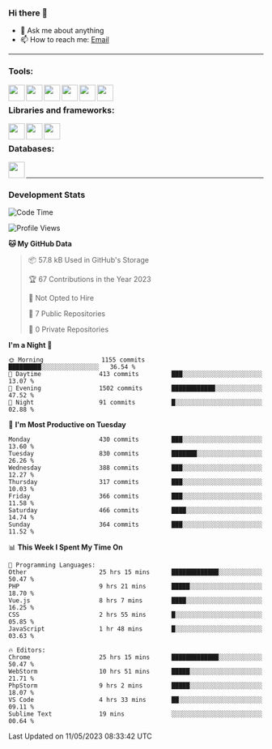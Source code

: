 ### Hi there 👋

- 💬 Ask me about anything
- 📫 How to reach me: [Email]

---

### Tools:
<img align='left' height="32" width="32" src="https://cdn.jsdelivr.net/npm/simple-icons@4.8.0/icons/phpstorm.svg" />
<img align='left' height="32" width="32" src="https://cdn.jsdelivr.net/npm/simple-icons@4.8.0/icons/webstorm.svg" />
<img align='left' height="32" width="32" src="https://cdn.jsdelivr.net/npm/simple-icons@4.8.0/icons/visualstudiocode.svg" />
<img align='left' height="32" width="32" src="https://cdn.jsdelivr.net/npm/simple-icons@4.8.0/icons/sublimetext.svg" />
<img align='left' height="32" width="32" src="https://cdn.jsdelivr.net/npm/simple-icons@4.8.0/icons/laragon.svg" />
<img align='left' height="32" width="32" src="https://cdn.jsdelivr.net/npm/simple-icons@4.8.0/icons/docker.svg" />
<br>

### Libraries and frameworks:
<img align='left' height="32" width="32" src="https://cdn.jsdelivr.net/npm/simple-icons@4.8.0/icons/laravel.svg" />
<img align='left' height="32" width="32" src="https://cdn.jsdelivr.net/npm/simple-icons@4.8.0/icons/vue-dot-js.svg" />
<img align='left' height="32" width="32" src="https://cdn.jsdelivr.net/npm/simple-icons@4.8.0/icons/jquery.svg" />
<br>

### Databases:
<img align='left' height="32" width="32" src="https://cdn.jsdelivr.net/npm/simple-icons@4.8.0/icons/mysql.svg" />
<br>

---
### Development Stats
<!--START_SECTION:waka-->
![Code Time](http://img.shields.io/badge/Code%20Time-1%2C566%20hrs%2042%20mins-blue)

![Profile Views](http://img.shields.io/badge/Profile%20Views-0-blue)

**🐱 My GitHub Data** 

> 📦 57.8 kB Used in GitHub's Storage 
 > 
> 🏆 67 Contributions in the Year 2023
 > 
> 🚫 Not Opted to Hire
 > 
> 📜 7 Public Repositories 
 > 
> 🔑 0 Private Repositories 
 > 
**I'm a Night 🦉** 

```text
🌞 Morning                1155 commits        █████████░░░░░░░░░░░░░░░░   36.54 % 
🌆 Daytime                413 commits         ███░░░░░░░░░░░░░░░░░░░░░░   13.07 % 
🌃 Evening                1502 commits        ████████████░░░░░░░░░░░░░   47.52 % 
🌙 Night                  91 commits          █░░░░░░░░░░░░░░░░░░░░░░░░   02.88 % 
```
📅 **I'm Most Productive on Tuesday** 

```text
Monday                   430 commits         ███░░░░░░░░░░░░░░░░░░░░░░   13.60 % 
Tuesday                  830 commits         ███████░░░░░░░░░░░░░░░░░░   26.26 % 
Wednesday                388 commits         ███░░░░░░░░░░░░░░░░░░░░░░   12.27 % 
Thursday                 317 commits         ███░░░░░░░░░░░░░░░░░░░░░░   10.03 % 
Friday                   366 commits         ███░░░░░░░░░░░░░░░░░░░░░░   11.58 % 
Saturday                 466 commits         ████░░░░░░░░░░░░░░░░░░░░░   14.74 % 
Sunday                   364 commits         ███░░░░░░░░░░░░░░░░░░░░░░   11.52 % 
```


📊 **This Week I Spent My Time On** 

```text
💬 Programming Languages: 
Other                    25 hrs 15 mins      █████████████░░░░░░░░░░░░   50.47 % 
PHP                      9 hrs 21 mins       █████░░░░░░░░░░░░░░░░░░░░   18.70 % 
Vue.js                   8 hrs 7 mins        ████░░░░░░░░░░░░░░░░░░░░░   16.25 % 
CSS                      2 hrs 55 mins       █░░░░░░░░░░░░░░░░░░░░░░░░   05.85 % 
JavaScript               1 hr 48 mins        █░░░░░░░░░░░░░░░░░░░░░░░░   03.63 % 

🔥 Editors: 
Chrome                   25 hrs 15 mins      █████████████░░░░░░░░░░░░   50.47 % 
WebStorm                 10 hrs 51 mins      █████░░░░░░░░░░░░░░░░░░░░   21.71 % 
PhpStorm                 9 hrs 2 mins        █████░░░░░░░░░░░░░░░░░░░░   18.07 % 
VS Code                  4 hrs 33 mins       ██░░░░░░░░░░░░░░░░░░░░░░░   09.11 % 
Sublime Text             19 mins             ░░░░░░░░░░░░░░░░░░░░░░░░░   00.64 % 
```


 Last Updated on 11/05/2023 08:33:42 UTC
<!--END_SECTION:waka-->

[huyviet]: https://huyviet.vn/
[EMAIl]: https://mail.google.com/mail/u/0/?fs=1&tf=cm&source=mailto&to=huynguyenviet0110@gmail.com
